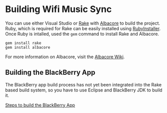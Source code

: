 Building Wifi Music Sync
========================

You can use either Visual Studio or [Rake](http://rake.rubyforge.org/) with
[Albacore](http://albacorebuild.net/) to build the project.  Ruby, which is
required for Rake can be easily installed using
[RubyInstaller](http://rubyinstaller.org/). Once Ruby is intalled, used the
`gem` command to install Rake and Albacore.

    gem install rake
    gem install albacore

For more information on Albacore, visit the [Albacore
Wiki](https://github.com/derickbailey/Albacore/wiki/).

Building the BlackBerry App
---------------------------
The BlackBerry app build process has not yet been integrated into the Rake
based build system, so you have to use Eclipse and BlackBerry JDK to build it.

[Steps to build the BlackBerry App](https://github.com/nithinphilips/bbwifimusicsync/blob/master/BlackberryClient/WifiMusicSync/README.md)
